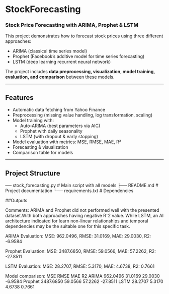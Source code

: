 # StockForecasting

### Stock Price Forecasting with ARIMA, Prophet & LSTM ###

This project demonstrates how to forecast stock prices using three different approaches:
- ARIMA (classical time series model)
- Prophet (Facebook’s additive model for time series forecasting)
- LSTM (deep learning recurrent neural network)

The project includes **data preprocessing, visualization, model training, evaluation, and comparison** between these models.

---

## Features
- Automatic data fetching from Yahoo Finance
- Preprocessing (missing value handling, log transformation, scaling)
- Model training with:
  - Auto-ARIMA (best parameters via AIC)
  - Prophet with daily seasonality
  - LSTM (with dropout & early stopping)
- Model evaluation with metrics: MSE, RMSE, MAE, R²
- Forecasting & visualization
- Comparison table for models

---

##  Project Structure
── stock_forecasting.py # Main script with all models
├── README.md # Project documentation
└── requirements.txt # Dependencies


##Outputs


Comments: ARIMA and Prophet did not performed well with the presented dataset.With both approaches having negative Rˆ2 value. While LSTM, an AI architecture indicated for learn non-linear relationships and temporal dependencies may be the suitable one for this specific task.

ARIMA Evaluation:
MSE: 962.0496, RMSE: 31.0169, MAE: 29.0030, R2: -6.9584

Prophet Evaluation:
MSE: 3487.6850, RMSE: 59.0566, MAE: 57.2262, R2: -27.8511

LSTM Evaluation:
MSE: 28.2707, RMSE: 5.3170, MAE: 4.6738, R2: 0.7661

Model comparison:
               MSE     RMSE      MAE       R2
ARIMA     962.0496  31.0169  29.0030  -6.9584
Prophet  3487.6850  59.0566  57.2262 -27.8511
LSTM       28.2707   5.3170   4.6738   0.7661
